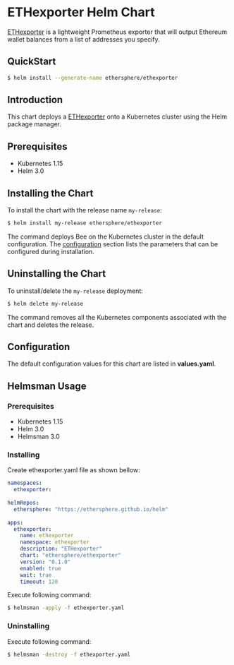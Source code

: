 # ETHexporter Helm Chart

[ETHexporter](https://github.com/ethersphere/ethexporter) is a lightweight Prometheus exporter that will output Ethereum wallet balances from a list of addresses you specify.

## QuickStart

```bash
$ helm install --generate-name ethersphere/ethexporter
```

## Introduction

This chart deploys a [ETHexporter](https://github.com/ethersphere/ethexporter) onto a Kubernetes cluster using the Helm package manager.

## Prerequisites

* Kubernetes 1.15
* Helm 3.0

## Installing the Chart

To install the chart with the release name `my-release`:

```bash
$ helm install my-release ethersphere/ethexporter
```

The command deploys Bee on the Kubernetes cluster in the default configuration. The [configuration](#configuration) section lists the parameters that can be configured during installation.

## Uninstalling the Chart

To uninstall/delete the `my-release` deployment:

```bash
$ helm delete my-release
```

The command removes all the Kubernetes components associated with the chart and deletes the release.

## Configuration

The default configuration values for this chart are listed in **values.yaml**.

## Helmsman Usage

### Prerequisites

* Kubernetes 1.15
* Helm 3.0
* Helmsman 3.0

### Installing

Create ethexporter.yaml file as shown bellow:

```yaml
namespaces:
  ethexporter:
    
helmRepos:
  ethersphere: "https://ethersphere.github.io/helm"
    
apps:
  ethexporter:
    name: ethexporter
    namespace: ethexporter
    description: "ETHexporter"
    chart: "ethersphere/ethexporter"
    version: "0.1.0"
    enabled: true
    wait: true
    timeout: 120

```

Execute following command:
```bash
$ helmsman -apply -f ethexporter.yaml 
```

### Uninstalling

Execute following command:
```bash
$ helmsman -destroy -f ethexporter.yaml 
```
